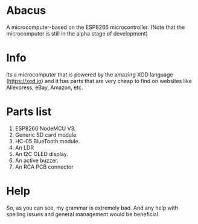 # Abacus
A microcomputer-based on the ESP8266 microcontroller.
(Note that the microcomputer is still in the alpha stage of development)
# Info
Its a microcomputer that is powered by the amazing XOD language (https://xod.io) and it has parts that are very cheap to find on websites like Aliexpress, eBay, Amazon, etc.
# Parts list
1. ESP8266 NodeMCU V3.
2. Generic SD card module.
3. HC-05 BlueTooth module.
4. An LDR
5. An I2C OLED display.
6. An active buzzer.
7. An RCA PCB connector
# Help
So, as you can see, my grammar is extremely bad. And any help with spelling issues and general management would be beneficial.
